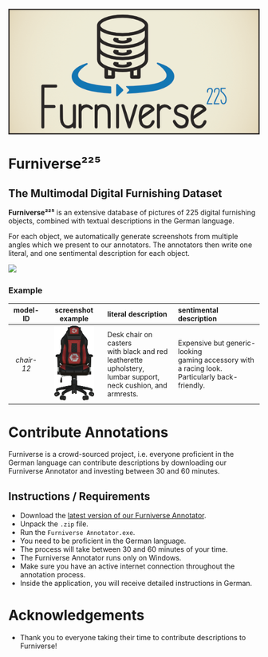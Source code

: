 ![](https://raw.githubusercontent.com/nightm4re94/FurniVerse/main/resources/banner.png)

# Furniverse²²⁵
## The Multimodal Digital Furnishing Dataset
**Furniverse²²⁵** is an extensive database of pictures of 225 digital furnishing objects, combined with textual descriptions in the German language.

For each object, we automatically generate screenshots from multiple angles which we present to our annotators. The annotators then write one literal, and one sentimental description for each object.

<img src="https://raw.githubusercontent.com/nightm4re94/FurniVerse/main/resources/collage.png" height="200">

### Example

| model-ID | screenshot example | literal description | sentimental description |
| :--------: | :----------------: | :----------------- | :--------------------- |
| *chair-12* | <img src="https://raw.githubusercontent.com/nightm4re94/FurniVerse/main/models/chair-12_0_frontal.png" height="150"> | Desk chair on casters <br/> with black and red <br/> leatherette upholstery,<br/>lumbar support, <br/> neck cushion, and armrests. | Expensive but generic-looking<br/> gaming accessory with a racing look. <br/> Particularly back-friendly. |

# Contribute Annotations
Furniverse is a crowd-sourced project, i.e. everyone proficient in the German language can contribute descriptions by downloading our Furniverse Annotator and investing between 30 and 60 minutes. 
## Instructions / Requirements
* Download the [latest version of our Furniverse Annotator](https://github.com/nightm4re94/Furniverse/releases/latest).
* Unpack the `.zip` file.
* Run the `Furniverse Annotator.exe`.
* You need to be proficient in the German language.
* The process will take between 30 and 60 minutes of your time.
* The Furniverse Annotator runs only on Windows.
* Make sure you have an active internet connection throughout the annotation process.
* Inside the application, you will receive detailed instructions in German.
# Acknowledgements
* Thank you to everyone taking their time to contribute descriptions to Furniverse!

